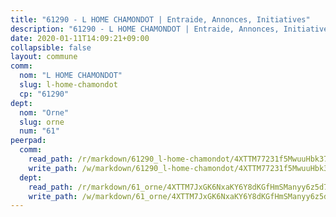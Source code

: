 ```yaml
---
title: "61290 - L HOME CHAMONDOT | Entraide, Annonces, Initiatives"
description: "61290 - L HOME CHAMONDOT | Entraide, Annonces, Initiatives"
date: 2020-01-11T14:09:21+09:00
collapsible: false
layout: commune
comm:
  nom: "L HOME CHAMONDOT"
  slug: l-home-chamondot
  cp: "61290"
dept:
  nom: "Orne"
  slug: orne
  num: "61"
peerpad:
  comm:
    read_path: /r/markdown/61290_l-home-chamondot/4XTTM77231f5MwuuHbk37sUPvaJsiy3b3eNeKpX2wwdcVL573
    write_path: /w/markdown/61290_l-home-chamondot/4XTTM77231f5MwuuHbk37sUPvaJsiy3b3eNeKpX2wwdcVL573-K3TgTt73kGygGQ1m2h3HQaer7cf1y8jVYDH7bkgCEJYTeDd7NM6K51Ay8Larhk2qrXWVnmc2WVGjRnAZizitzaLTwEPhCfJheQUKSwdGMnYUcUmWc8ayeMH8snjGwfe5VUfpfq2m
  dept:
    read_path: /r/markdown/61_orne/4XTTM7JxGK6NxaKY6Y8dKGfHmSManyy6z5d78TaTcUn3zJjy6
    write_path: /w/markdown/61_orne/4XTTM7JxGK6NxaKY6Y8dKGfHmSManyy6z5d78TaTcUn3zJjy6-K3TgUN9f9h2Fmk7w15QXNPtmJYWWDYEB4sLb6BW46ErzRh2NG4TmnnXd3GJfJ3dVSNBE8WudjKbLAy4CD2mQTtYeoUAUzvKztzGsCxcQ4ezpe7WGMgkNubsBkL3vV47Zushr5DqN
---
```


